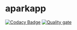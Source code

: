 # aparkapp
[![Codacy Badge](https://api.codacy.com/project/badge/Grade/4498efe8407f423693da575ba10be15f)](https://app.codacy.com/gh/ISPP-AparkApp/aparkapp?utm_source=github.com&utm_medium=referral&utm_content=ISPP-AparkApp/aparkapp&utm_campaign=Badge_Grade_Settings)
[![Quality gate](https://sonarcloud.io/api/project_badges/quality_gate?project=ISPP-AparkApp_aparkapp)](https://sonarcloud.io/summary/new_code?id=ISPP-AparkApp_aparkapp)
